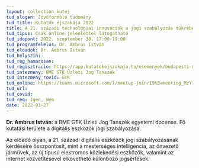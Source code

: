 ```yaml
---
layout: collection_kutej
tud_slogen: Jövőformáló tudomány
tud_title: Kutatók éjszakája 2022
title: A 21. századi technológiai innovációk a jogi szabályozás tükrében
tud_tipus: Csak online jelenléttel látogatható
tud_idopont: 2022. szeptember 30. 17:00-19:00
tud_programfelelos: Dr. Ambrus István
tud_eloadok: Dr. Ambrus István
tud_helyszin:
tud_reg_hamarosan:
tud_regisztracio: https://app.kutatokejszakaja.hu/esemenyek/budapesti-muszaki-es-gazdasagtudomanyi-egyetem/a-21-szazadi-technologiai-innovaciok-a-jogi-szabalyozas-tukreben
tud_intezmeny: BME GTK Üzleti Jog Tanszék 
tud_intezmeny_rovid: GTK
tud_online: https://teams.microsoft.com/l/meetup-join/19%3ameeting_MzY1YzNkMDItNTJmZi00ZGE2LTg0NTctNWVhMWZlMDFmNTI5%40thread.v2/0?context=%7b%22Tid%22%3a%226a3548ab-7570-4271-91a8-58da00697029%22%2c%22Oid%22%3a%224c7825cd-5914-4c3c-b8aa-8734ac2caf09%22%7d
tud_url:
tud_covid:
tud_reg: Igen, Nem
date: 2022-03-27
---
```


<b>Dr. Ambrus István</b>: a BME GTK Üzleti Jog Tanszék egyetemi docense. Fő kutatási területe a digitális eszközök jogi szabályozása.

Az előadó olyan, a 21. századi digitális eszközök jogi szabályozásának kérdéseire összpontosít, mint a mesterséges intelligencia, az önvezető járművek, az új típusú elektromos közlekedési eszközök, valamint az internet közvetítésével elkövethető különböző jogsértések.
